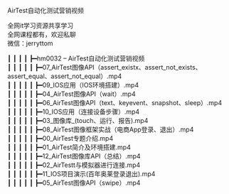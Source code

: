 AirTest自动化测试营销视频

全网it学习资源共享学习<br>全网课程都有，欢迎私聊<br>微信：jerryttom<br>

┃ ┃ ┃ ┃ ┣━hm0032 – AirTest自动化测试营销视频<br> ┃ ┃ ┃ ┃ ┃ ┣━07_AirTest图像API（assert_existx、assert_not_exists、assert_equal、assert_not_equal）.mp4<br> ┃ ┃ ┃ ┃ ┃ ┣━09_IOS应用（IOS环境搭建）.mp4<br> ┃ ┃ ┃ ┃ ┃ ┣━04_AirTest图像API（wait）.mp4<br> ┃ ┃ ┃ ┃ ┃ ┣━06_AirTest图像API（text、keyevent、snapshot、sleep）.mp4<br> ┃ ┃ ┃ ┃ ┃ ┣━10_IOS应用（连接设备步骤）.mp4<br> ┃ ┃ ┃ ┃ ┃ ┣━03_图像库_(touch、运行、报告).mp4<br> ┃ ┃ ┃ ┃ ┃ ┣━08_AirTest图像框架实战（电商App登录、退出）.mp4<br> ┃ ┃ ┃ ┃ ┃ ┣━00_AirTest专题介绍.mp4<br> ┃ ┃ ┃ ┃ ┃ ┣━01_AirTest简介及环境搭建.mp4<br> ┃ ┃ ┃ ┃ ┃ ┣━12_AirTest图像库API（总结）.mp4<br> ┃ ┃ ┃ ┃ ┃ ┣━02_AirTestt与模拟器进行连接.mp4<br> ┃ ┃ ┃ ┃ ┃ ┣━11_IOS项目演示(百年奥莱登录退出).mp4<br> ┃ ┃ ┃ ┃ ┃ ┣━05_AirTest图像API（swipe）.mp4